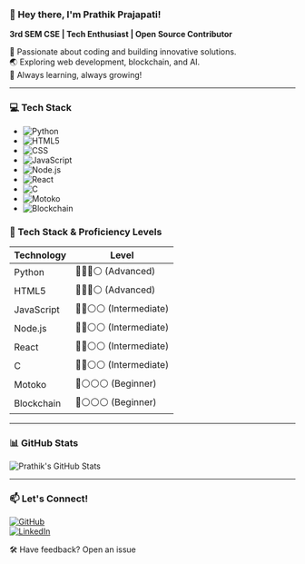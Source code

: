 ### 👋 Hey there, I'm Prathik Prajapati!  
**3rd SEM CSE | Tech Enthusiast | Open Source Contributor**  

🚀 Passionate about coding and building innovative solutions.  
🌏 Exploring web development, blockchain, and AI.  
🎯 Always learning, always growing!  

---

### 💻 Tech Stack  
- ![Python](https://img.shields.io/badge/Python-blue?style=for-the-badge&logo=python)
- ![HTML5](https://img.shields.io/badge/HTML5-orange?style=for-the-badge&logo=html5)  
- ![CSS](https://img.shields.io/badge/CSS-blue?style=for-the-badge&logo=css3)
- ![JavaScript](https://img.shields.io/badge/JavaScript-yellow?style=for-the-badge&logo=javascript)  
- ![Node.js](https://img.shields.io/badge/Node.js-green?style=for-the-badge&logo=node.js)  
- ![React](https://img.shields.io/badge/React-blue?style=for-the-badge&logo=react)  
- ![C](https://img.shields.io/badge/C-grey?style=for-the-badge&logo=c)  
- ![Motoko](https://img.shields.io/badge/Motoko-purple?style=for-the-badge&logo=internet-computer) 
- ![Blockchain](https://img.shields.io/badge/Blockchain-black?style=for-the-badge&logo=ethereum)  

### 🚀 Tech Stack & Proficiency Levels  

| Technology | Level |
|------------|--------|
| Python     | 🔵🔵🔵⚪ (Advanced) |
| HTML5      | 🔵🔵🔵⚪ (Advanced) |
| JavaScript | 🔵🔵⚪⚪ (Intermediate) |
| Node.js    | 🔵🔵⚪⚪ (Intermediate) |
| React      | 🔵🔵⚪⚪ (Intermediate) |
| C          | 🔵🔵⚪⚪ (Intermediate) |
| Motoko     | 🔵⚪⚪⚪ (Beginner) |
| Blockchain | 🔵⚪⚪⚪ (Beginner) |

---

### 📊 GitHub Stats  
![Prathik's GitHub Stats](https://github-readme-stats.vercel.app/api?username=prathikprajapati&show_icons=true&theme=radical)  

---

### 📫 Let's Connect!  
[![GitHub](https://img.shields.io/badge/GitHub-100000?style=flat&logo=github)]( https://github.com/prathikprajapati )  
[![LinkedIn](https://img.shields.io/badge/LinkedIn-0077B5?style=flat&logo=linkedin)]( https://linkedin.com/in/prathik-prajapati )

🛠 Have feedback? Open an issue 
